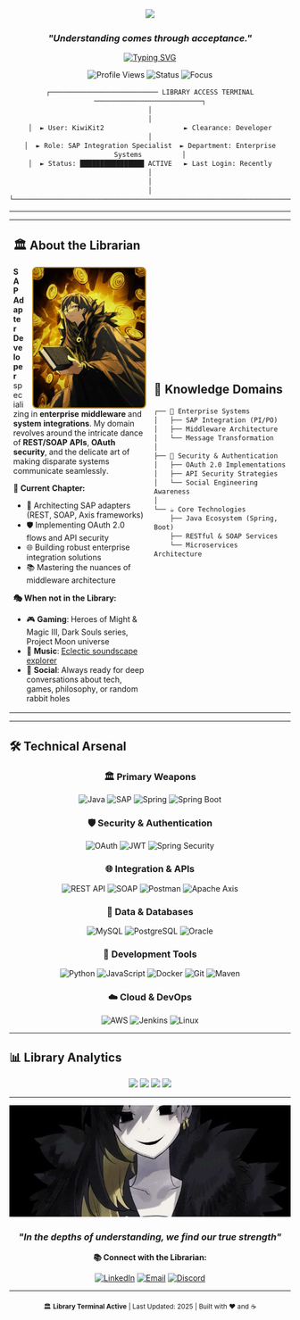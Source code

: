 <!--
██████╗ ██╗███╗   ██╗ █████╗ ██╗  ██╗    ████████╗███████╗██████╗ ███╗   ███╗██╗███╗   ██╗ █████╗ ██╗     
██╔══██╗██║████╗  ██║██╔══██╗██║  ██║    ╚══██╔══╝██╔════╝██╔══██╗████╗ ████║██║████╗  ██║██╔══██╗██║     
██████╔╝██║██╔██╗ ██║███████║███████║       ██║   █████╗  ██████╔╝██╔████╔██║██║██╔██╗ ██║███████║██║     
██╔══██╗██║██║╚██╗██║██╔══██║██╔══██║       ██║   ██╔══╝  ██╔══██╗██║╚██╔╝██║██║██║╚██╗██║██╔══██║██║     
██████╔╝██║██║ ╚████║██║  ██║██║  ██║       ██║   ███████╗██║  ██║██║ ╚═╝ ██║██║██║ ╚████║██║  ██║███████╗
╚═════╝ ╚═╝╚═╝  ╚═══╝╚═╝  ╚═╝╚═╝  ╚═╝       ╚═╝   ╚══════╝╚═╝  ╚═╝╚═╝     ╚═╝╚═╝╚═╝  ╚═══╝╚═╝  ╚═╝╚══════╝
-->

<div align="center">

<img src="https://capsule-render.vercel.app/api?type=waving&color=B8860B&height=120&section=header&text=The%20Library%20-%20Binah%20Terminal&fontSize=30&fontColor=000000&animation=fadeIn&fontAlignY=30" />

</div>

<div align="center">

### *"Understanding comes through acceptance."*

[![Typing SVG](https://readme-typing-svg.herokuapp.com?font=Fira+Code&size=22&duration=3000&pause=1000&color=B8860B&center=true&vCenter=true&width=700&lines=SAP+Adapter+Developer+%7C+Enterprise+Systems;Java+Engineer+%7C+OAuth+Security+Specialist;Building+Bridges+Between+Systems;Always+Learning%2C+Always+Growing)](https://git.io/typing-svg)

![Profile Views](https://komarev.com/ghpvc/?username=KiwiKit2&color=B8860B&style=for-the-badge&label=PROFILE+VIEWS)
![Status](https://img.shields.io/badge/STATUS-ACTIVE-brightgreen?style=for-the-badge&labelColor=000000&color=B8860B)
![Focus](https://img.shields.io/badge/FOCUS-ENTERPRISE_INTEGRATION-blue?style=for-the-badge&labelColor=000000&color=B8860B)

</div>

<div align="center">

```ascii
┌─────────────────────────── LIBRARY ACCESS TERMINAL ───────────────────────────┐
│                                                                                │
│  ► User: KiwiKit2                    ► Clearance: Developer                    │
│  ► Role: SAP Integration Specialist  ► Department: Enterprise Systems          │
│  ► Status: ████████████████ ACTIVE   ► Last Login: Recently                   │
│                                                                                │
└────────────────────────────────────────────────────────────────────────────────┘
```

</div>

---

<table>
<tr>
<td width="50%">

## 🏛️ About the Librarian

<img src="./images/binah1.jpg" width="200" height="250" style="object-fit: cover; border-radius: 8px; border: 2px solid #B8860B; float: right; margin-left: 15px;" alt="Binah - The Arbiter of Understanding" />

**SAP Adapter Developer** specializing in **enterprise middleware** and **system integrations**. My domain revolves around the intricate dance of **REST/SOAP APIs**, **OAuth security**, and the delicate art of making disparate systems communicate seamlessly.

**📖 Current Chapter:**
- 🔧 Architecting SAP adapters (REST, SOAP, Axis frameworks)
- 🛡️ Implementing OAuth 2.0 flows and API security
- 🌐 Building robust enterprise integration solutions
- 📚 Mastering the nuances of middleware architecture

**🎭 When not in the Library:**
- 🎮 **Gaming**: Heroes of Might & Magic III, Dark Souls series, Project Moon universe
- 🎵 **Music**: [Eclectic soundscape explorer](https://open.spotify.com/user/2hn7eka11kp09qhsnok3i6max?si=e0c5a78808254bb9)
- 💬 **Social**: Always ready for deep conversations about tech, games, philosophy, or random rabbit holes

</td>
<td width="50%">

## 🎯 Knowledge Domains

```
┌── 🏢 Enterprise Systems
│   ├── SAP Integration (PI/PO)
│   ├── Middleware Architecture
│   └── Message Transformation
│
├── 🔐 Security & Authentication  
│   ├── OAuth 2.0 Implementations
│   ├── API Security Strategies
│   └── Social Engineering Awareness
│
└── ☕ Core Technologies
    ├── Java Ecosystem (Spring, Boot)
    ├── RESTful & SOAP Services
    └── Microservices Architecture
```

</td>
</tr>
</table>

---

## 🛠️ Technical Arsenal

<div align="center">

### **🏛️ Primary Weapons**
![Java](https://img.shields.io/badge/Java-ED8B00?style=for-the-badge&logo=openjdk&logoColor=white)
![SAP](https://img.shields.io/badge/SAP-0FAAFF?style=for-the-badge&logo=sap&logoColor=white)
![Spring](https://img.shields.io/badge/Spring-6DB33F?style=for-the-badge&logo=spring&logoColor=white)
![Spring Boot](https://img.shields.io/badge/Spring_Boot-6DB33F?style=for-the-badge&logo=spring-boot&logoColor=white)

### **🛡️ Security & Authentication**
![OAuth](https://img.shields.io/badge/OAuth-000000?style=for-the-badge&logo=oauth&logoColor=white)
![JWT](https://img.shields.io/badge/JWT-000000?style=for-the-badge&logo=JSON%20web%20tokens&logoColor=white)
![Spring Security](https://img.shields.io/badge/Spring_Security-6DB33F?style=for-the-badge&logo=Spring-Security&logoColor=white)

### **🌐 Integration & APIs**
![REST API](https://img.shields.io/badge/REST-25A162?style=for-the-badge&logo=rest&logoColor=white)
![SOAP](https://img.shields.io/badge/SOAP-1E6091?style=for-the-badge&logo=soap&logoColor=white)
![Postman](https://img.shields.io/badge/Postman-FF6C37?style=for-the-badge&logo=postman&logoColor=white)
![Apache Axis](https://img.shields.io/badge/Apache_Axis-D22128?style=for-the-badge&logo=apache&logoColor=white)

### **💾 Data & Databases**
![MySQL](https://img.shields.io/badge/MySQL-005C84?style=for-the-badge&logo=mysql&logoColor=white)
![PostgreSQL](https://img.shields.io/badge/PostgreSQL-316192?style=for-the-badge&logo=postgresql&logoColor=white)
![Oracle](https://img.shields.io/badge/Oracle-F80000?style=for-the-badge&logo=Oracle&logoColor=white)

### **🔧 Development Tools**
![Python](https://img.shields.io/badge/Python-3776AB?style=for-the-badge&logo=python&logoColor=white)
![JavaScript](https://img.shields.io/badge/JavaScript-F7DF1E?style=for-the-badge&logo=javascript&logoColor=black)
![Docker](https://img.shields.io/badge/Docker-2496ED?style=for-the-badge&logo=docker&logoColor=white)
![Git](https://img.shields.io/badge/Git-F05032?style=for-the-badge&logo=git&logoColor=white)
![Maven](https://img.shields.io/badge/Maven-C71A36?style=for-the-badge&logo=Apache%20Maven&logoColor=white)

### **☁️ Cloud & DevOps**
![AWS](https://img.shields.io/badge/AWS-232F3E?style=for-the-badge&logo=amazon-aws&logoColor=white)
![Jenkins](https://img.shields.io/badge/Jenkins-D24939?style=for-the-badge&logo=Jenkins&logoColor=white)
![Linux](https://img.shields.io/badge/Linux-FCC624?style=for-the-badge&logo=linux&logoColor=black)

</div>

---

## 📊 Library Analytics

<div align="center">

<img src="https://github-readme-stats.vercel.app/api?username=KiwiKit2&show_icons=true&theme=radical&hide_border=true&title_color=B8860B&icon_color=B8860B&text_color=ffffff&bg_color=0d1117" width="48%" />
<img src="https://github-readme-stats.vercel.app/api/top-langs/?username=KiwiKit2&layout=compact&theme=radical&hide_border=true&title_color=B8860B&text_color=ffffff&bg_color=0d1117" width="48%" />

<img src="https://github-readme-streak-stats.herokuapp.com/?user=KiwiKit2&theme=radical&hide_border=true&ring=B8860B&fire=B8860B&currStreakLabel=B8860B" width="48%" />
<img src="https://github-readme-stats.vercel.app/api/wakatime?username=KiwiKit2&theme=radical&hide_border=true&title_color=B8860B&text_color=ffffff&bg_color=0d1117" width="48%" />

</div>

---

<div align="center">

<img src="./images/binah_banner.jpg" width="100%" height="200" style="object-fit: cover;" alt="The Library - Binah's Domain" />

### *"In the depths of understanding, we find our true strength"*

**📚 Connect with the Librarian:**

[![LinkedIn](https://img.shields.io/badge/LinkedIn-0077B5?style=for-the-badge&logo=linkedin&logoColor=white)](https://linkedin.com/in/yourprofile)
[![Email](https://img.shields.io/badge/Email-D14836?style=for-the-badge&logo=gmail&logoColor=white)](mailto:your.email@example.com)
[![Discord](https://img.shields.io/badge/Discord-5865F2?style=for-the-badge&logo=discord&logoColor=white)](https://discord.gg/yourserver)

---

<sub>🏛️ **Library Terminal Active** | Last Updated: 2025 | Built with ❤️ and ☕</sub>

</div>
